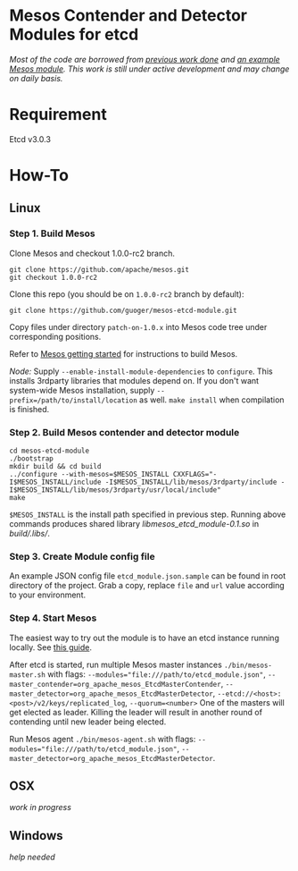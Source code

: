 # Mesos Contender and Detector Modules for etcd
*Most of the code are borrowed from [previous work done](https://github.com/lins05/mesos/tree/etcd) and [an example Mesos module](https://github.com/mesos/modules). This work is still under active development and may change on daily basis.*

# Requirement
Etcd v3.0.3

# How-To
## Linux
### Step 1. Build Mesos
Clone Mesos and checkout 1.0.0-rc2 branch.
```
git clone https://github.com/apache/mesos.git
git checkout 1.0.0-rc2
```

Clone this repo (you should be on `1.0.0-rc2` branch by default):
```
git clone https://github.com/guoger/mesos-etcd-module.git
```

Copy files under directory `patch-on-1.0.x` into Mesos code tree under corresponding positions.

Refer to [Mesos getting started](http://mesos.apache.org/gettingstarted/) for instructions to build Mesos.

*Node:* Supply `--enable-install-module-dependencies` to `configure`. This installs 3rdparty libraries that modules depend on. If you don't want system-wide Mesos installation, supply `--prefix=/path/to/install/location` as well. `make install` when compilation is finished.

### Step 2. Build Mesos contender and detector module
```
cd mesos-etcd-module
./bootstrap
mkdir build && cd build
../configure --with-mesos=$MESOS_INSTALL CXXFLAGS="-I$MESOS_INSTALL/include -I$MESOS_INSTALL/lib/mesos/3rdparty/include -I$MESOS_INSTALL/lib/mesos/3rdparty/usr/local/include"
make
```
`$MESOS_INSTALL` is the install path specified in previous step. Running above commands produces shared library _libmesos_etcd_module-0.1.so_ in _build/.libs/_.

### Step 3. Create Module config file
An example JSON config file `etcd_module.json.sample` can be found in root directory of the project. Grab a copy, replace `file` and `url` value according to your environment.

### Step 4. Start Mesos
The easiest way to try out the module is to have an etcd instance running locally. See [this guide](https://github.com/coreos/etcd#running-etcd).

After etcd is started, run multiple Mesos master instances `./bin/mesos-master.sh` with flags:
`--modules="file:///path/to/etcd_module.json"`, `--master_contender=org_apache_mesos_EtcdMasterContender`, `--master_detector=org_apache_mesos_EtcdMasterDetector`, `--etcd://<host>:<post>/v2/keys/replicated_log`, `--quorum=<number>`
One of the masters will get elected as leader. Killing the leader will result in another round of contending until new leader being elected.

Run Mesos agent `./bin/mesos-agent.sh` with flags:
`--modules="file:///path/to/etcd_module.json"`, `--master_detector=org_apache_mesos_EtcdMasterDetector`.

## OSX
_work in progress_

## Windows
_help needed_